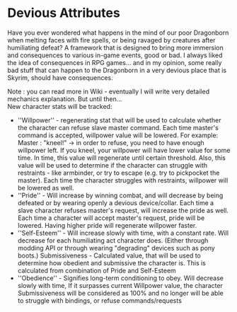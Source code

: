 # Devious Attributes
Have you ever wondered what happens in the mind of our poor Dragonborn when melting faces with fire spells, or being ravaged by creatures after humiliating defeat?
A framework that is designed to bring more immersion and consequences to various in-game events, good or bad. I always liked the idea of consequences in RPG games... and in my opinion, some really bad stuff that can happen to the Dragonborn in a very devious place that is Skyrim, should have consequences.

Note : you can read more in Wiki - eventually I will write very detailed mechanics explanation. But until then...<br/>
New character stats will be tracked:

* ''Willpower'' - regenerating stat that will be used to calculate whether the character can refuse slave master command. Each time master's command is accepted, willpower value will be lowered. For example: Master : "kneel!" -> in order to refuse, you need to have enough willpower left. If you kneel, your willpower will have lower value for some time. In time, this value will regenerate until certain threshold. Also, this value will be used to determine if the character can struggle with restraints - like armbinder, or try to escape (e.g. try to pickpocket the master). Each time the character struggles with restraints, willpower will be lowered as well.
* ''Pride'' - Will increase by winning combat, and will decrease by being defeated or by wearing openly a devious device/collar. Each time a slave character refuses master's request, will increase the pride as well. Each time a character will accept master's request, pride will be lowered. Having higher pride will regenerate willpower faster.
* ''Self-Esteem'' - Will increase slowly with time, with a constant rate. Will decrease for each humiliating act character does. (Either through modding API or through wearing "degrading" devices such as pony boots.)
Submissiveness - Calculated value, that will be used to determine how obedient and submissive the character is. This is calculated from combination of Pride and Self-Esteem
* ''Obedience'' - Signifies long-term conditioning to obey. Will decrease slowly with time, If it surpasses current Willpower value, the character Submissiveness will be considered as 100% and no longer will be able to struggle with bindings, or refuse commands/requests
